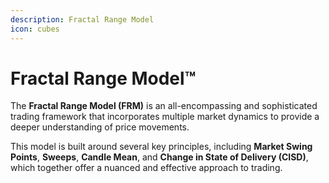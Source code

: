 ```yaml
---
description: Fractal Range Model
icon: cubes
---
```


# Fractal Range Model™

The **Fractal Range Model (FRM)** is an all-encompassing and sophisticated trading framework that incorporates multiple market dynamics to provide a deeper understanding of price movements.&#x20;

This model is built around several key principles, including **Market Swing Points**, **Sweeps**, **Candle Mean**, and **Change in State of Delivery (CISD)**, which together offer a nuanced and effective approach to trading.

